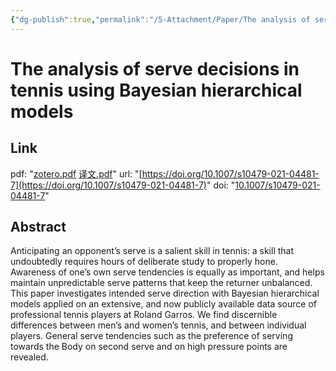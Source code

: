 ```yaml
---
{"dg-publish":true,"permalink":"/5-Attachment/Paper/The analysis of serve decisions in tennis using Bayesian hierarchical models/"}
---
```


# The analysis of serve decisions in tennis using Bayesian hierarchical models
## Link
pdf: "[zotero.pdf](zotero://open-pdf/library/items/3AAWQ97F) [译文.pdf](zotero://open-pdf/library/items/QFGTUCYW)"
url: "[https://doi.org/10.1007/s10479-021-04481-7](https://doi.org/10.1007/s10479-021-04481-7)"
doi: "[10.1007/s10479-021-04481-7](https://doi.org/10.1007/s10479-021-04481-7)"
## Abstract
Anticipating an opponent’s serve is a salient skill in tennis: a skill that undoubtedly requires hours of deliberate study to properly hone. Awareness of one’s own serve tendencies is equally as important, and helps maintain unpredictable serve patterns that keep the returner unbalanced. This paper investigates intended serve direction with Bayesian hierarchical models applied on an extensive, and now publicly available data source of professional tennis players at Roland Garros. We find discernible differences between men’s and women’s tennis, and between individual players. General serve tendencies such as the preference of serving towards the Body on second serve and on high pressure points are revealed.